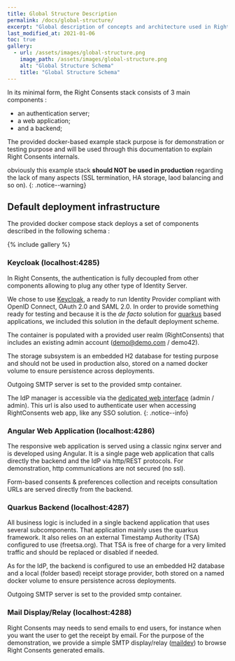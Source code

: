 ```yaml
---
title: Global Structure Description
permalink: /docs/global-structure/
excerpt: "Global description of concepts and architecture used in Right Consents"
last_modified_at: 2021-01-06
toc: true
gallery:
  - url: /assets/images/global-structure.png
    image_path: /assets/images/global-structure.png
    alt: "Global Structure Schema"
    title: "Global Structure Schema"
---
```


In its minimal form, the Right Consents stack consists of 3 main components :
* an authentication server;
* a web application;
* and a backend;

The provided docker-based example stack purpose is for demonstration or testing purpose and will be used through this documentation to explain Right Consents internals.

<i class="fa fa-exclamation-triangle"></i> obviously this example stack **should NOT be used in production** regarding the lack of many aspects (SSL termination, HA storage, laod balancing and so on).
{: .notice--warning}

## Default deployment infrastructure

The provided docker compose stack deploys a set of components described in the following schema :

{% include gallery %}

### Keycloak (localhost:4285)

In Right Consents, the authentication is fully decoupled from other components allowing to plug any other type of Identity Server.

We chose to use [Keycloak](https://www.keycloak.org/), a ready to run Identity Provider compliant with OpenID Connect, OAuth 2.0 and SAML 2.0. In order to provide something ready for testing and because it is the *de facto* solution for [quarkus](https://quarkus.io) based applications, we included this solution in the default deployment scheme.

The container is populated with a provided user realm (RightConsents) that includes an existing admin account (demo@demo.com / demo42).

The storage subsystem is an embedded H2 database for testing purpose and should not be used in production also, stored on a named docker volume to ensure persistence across deployments.

Outgoing SMTP server is set to the provided smtp container.

<i class="fa fa-info-circle"></i>The IdP manager is accessible via the [dedicated web interface](http://localhost:4285/auth) (admin / admin). This url is also used to authenticate user when accessing RightConsents web app, like any SSO solution.
{: .notice--info}

### Angular Web Application (localhost:4286)

The responsive web application is served using a classic nginx server and is developed using Angular. It is a single page web application that calls directly the backend and the IdP via http/REST protocols. For demonstration, http communications are not secured (no ssl).

Form-based consents & preferences collection and receipts consultation URLs are served directly from the backend.

### Quarkus Backend (localhost:4287)

All business logic is included in a single backend application that uses several subcomponents. That application mainly uses the quarkus framework. It also relies on an external Timestamp Authority (TSA) configured to use (freetsa.org). That TSA is free of charge for a very limited traffic and should be replaced or disabled if needed.

As for the IdP, the backend is configured to use an embedded H2 database and a local (folder based) receipt storage provider, both stored on a named docker volume to ensure persistence across deployments.

Outgoing SMTP server is set to the provided smtp container.

### Mail Display/Relay (localhost:4288)

Right Consents may needs to send emails to end users, for instance when you want the user to get the receipt by email. For the purpose of the demonstration, we provide a simple SMTP display/relay ([maildev](https://github.com/maildev/maildev)) to browse Right Consents generated emails.
